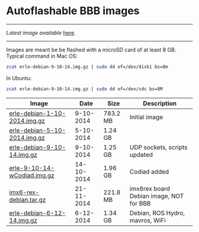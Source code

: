 Autoflashable BBB images
==========

-----

*Latest image available* [here](https://mega.co.nz/#!idlARJrb!J7dYgGT0amHCm34VH6JK5lzcc56XO_XEKDrrXV6_N4c).

-----

Images are meant be be flashed with a microSD card of at least 8 GB. Typical command in Mac OS:
```bash
zcat erle-debian-9-10-14.img.gz | sudo dd of=/dev/disk1 bs=8m
```
In Ubuntu:
```bash
zcat erle-debian-9-10-14.img.gz | sudo dd of=/dev/sdc bs=8M
```


| Image | Date | Size | Description |
| ----------|--------|-------|------|
|[erle-debian-1-10-2014.img.gz](https://mega.co.nz/#!HBVShJxS!mDNTey0Wb7u0ugU5nVyC4PceClTqi8nIEgeG-5Qgqsg)| 9-10-2014 | 783.2 MB | Initial image |
|[erle-debian-5-10-2014.img.gz](https://mega.co.nz/#!KcVD1ShC!TIivBvf7WoQzR2tx3Aazk1KfXHJG2_bV8TU6Dg9yrVY)| 5-10-2014 | 1.24 GB | |
|[erle-debian-9-10-14.img.gz](https://mega.co.nz/#!aQ8FnB4B!CpqMmZdVyOWvryxdb9Hzvo2UnL44L-0JttPRswgC6Ek)| 9-10-2014 | 1.25 GB | UDP sockets, scripts updated |
|[erle-9-10-14-wCodiad.img.gz](https://mega.co.nz/#!4IEQ3TKA!FME387X71z8Z3T4PSp8wZ7X2k5yW1BiI1WNipamDbIM)| 14-10-2014 | 1.96 GB | Codiad added |
|[imx6-rex-debian.tar.gz](https://mega.co.nz/#!xxIhCQAT!CYaLGScwczgFKvgvuNTTmJsX2IJlmw0RAIwPVsMFOOY)| 21-11-2014 | 221.8 MB | imx6rex board Debian image, NOT for BBB |
|[erle-debian-6-12-14.img.gz ](https://mega.co.nz/#!idlARJrb!J7dYgGT0amHCm34VH6JK5lzcc56XO_XEKDrrXV6_N4c)| 6-12-2014 | 1.34 GB | Debian, ROS Hydro, mavros, WiFi |

